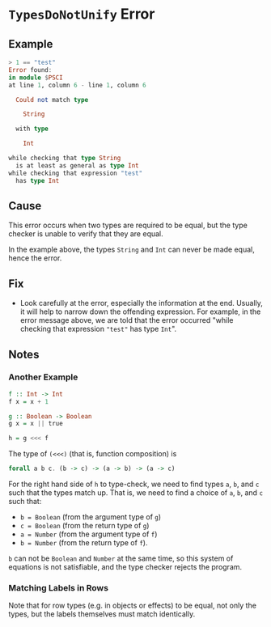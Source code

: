 # `TypesDoNotUnify` Error

## Example

```purescript
> 1 == "test"
Error found:
in module $PSCI
at line 1, column 6 - line 1, column 6

  Could not match type

    String

  with type

    Int   

while checking that type String
  is at least as general as type Int
while checking that expression "test"
  has type Int
```

## Cause

This error occurs when two types are required to be equal, but the type checker is unable to verify that they are equal.

In the example above, the types `String` and `Int` can never be made equal, hence the error.

## Fix

- Look carefully at the error, especially the information at the end. Usually, it will help to narrow down the offending expression. For example, in the error message above, we are told that the error occurred "while checking that expression `"test"` has type `Int`".

## Notes

### Another Example

```purescript
f :: Int -> Int
f x = x + 1

g :: Boolean -> Boolean
g x = x || true

h = g <<< f
```

The type of `(<<<)` (that is, function composition) is

```purescript
forall a b c. (b -> c) -> (a -> b) -> (a -> c)
```

For the right hand side of `h` to type-check, we need to find types `a`, `b`, and `c` such that the types match up. That is, we need to find a choice of `a`, `b`, and `c` such that:

- `b = Boolean` (from the argument type of `g`)
- `c = Boolean` (from the return type of `g`)
- `a = Number` (from the argument type of `f`)
- `b = Number` (from the return type of `f`).

`b` can not be `Boolean` and `Number` at the same time, so this system of equations is not satisfiable, and the type checker rejects the program.

### Matching Labels in Rows

Note that for row types (e.g. in objects or effects) to be equal, not only the types, but the labels themselves must match identically.
